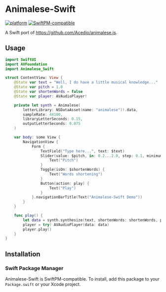 # Animalese-Swift
[![platform](https://img.shields.io/badge/platform-macOS%20|%20iOS%20|%20watchOS%20|%20tvOS-blue.svg)]()
[![SwiftPM-compatible](https://img.shields.io/badge/SwiftPM-✔-4BC51D.svg?style=flat)](https://swift.org/package-manager/)

A Swift port of https://github.com/Acedio/animalese.js.

## Usage

```swift
import SwiftUI
import AVFoundation
import Animalese_Swift

struct ContentView: View {
    @State var text = "Well, I do have a little musical knowledge..."
    @State var pitch = 1.0
    @State var shortenWords = false
    @State var player: AVAudioPlayer!

    private let synth = Animalese(
        letterLibrary: NSDataAsset(name: "animalese")!.data,
        sampleRate: 44100,
        libraryLetterSeconds: 0.15,
        outputLetterSeconds: 0.075
    )

    var body: some View {
        NavigationView {
            Form {
                TextField("Type here...", text: $text)
                Slider(value: $pitch, in: 0.2...2.0, step: 0.1, minimumValueLabel: Text("😡"), maximumValueLabel: Text("🐹")) {
                    Text("Pitch")
                }
                Toggle(isOn: $shortenWords) {
                    Text("Words shortening")
                }
                Button(action: play) {
                    Text("Play")
                }
            }.navigationBarTitle(Text("Animalese-Swift Demo"))
        }
    }

    func play() {
        let data = synth.synthesize(text, shortenWords: shortenWords, pitch: pitch)
        player = try! AVAudioPlayer(data: data)
        player.play()
    }
}


```

## Installation

### Swift Package Manager

Animalese-Swift is SwiftPM-compatible. To install, add this package to your `Package.swift` or your Xcode project.
